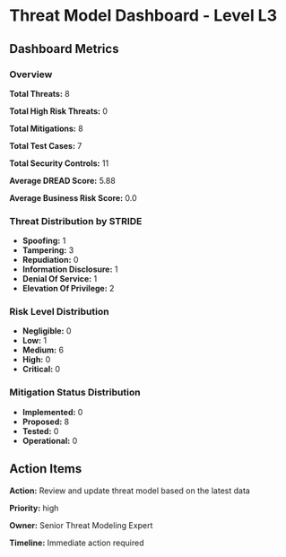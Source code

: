 # Threat Model Dashboard - Level L3 

## Dashboard Metrics

### Overview

**Total Threats:** 8

**Total High Risk Threats:** 0

**Total Mitigations:** 8

**Total Test Cases:** 7

**Total Security Controls:** 11

**Average DREAD Score:** 5.88

**Average Business Risk Score:** 0.0

### Threat Distribution by STRIDE

- **Spoofing:** 1
- **Tampering:** 3
- **Repudiation:** 0
- **Information Disclosure:** 1
- **Denial Of Service:** 1
- **Elevation Of Privilege:** 2

### Risk Level Distribution

- **Negligible:** 0
- **Low:** 1
- **Medium:** 6
- **High:** 0
- **Critical:** 0

### Mitigation Status Distribution

- **Implemented:** 0
- **Proposed:** 8
- **Tested:** 0
- **Operational:** 0

## Action Items

**Action:** Review and update threat model based on the latest data

**Priority:** high

**Owner:** Senior Threat Modeling Expert

**Timeline:** Immediate action required

